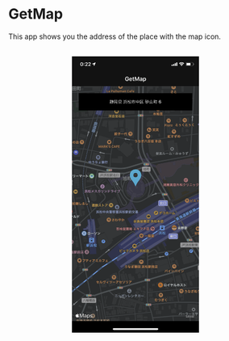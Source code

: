 # GetMap
This app shows you the address of the place with the map icon. 
<br>
<br>
<div align="center">
<img src="https://github.com/keit0728/GetMap/blob/images/Map.PNG" alt="GetMapScreenshot" title="Map" width=50%>
</div>
